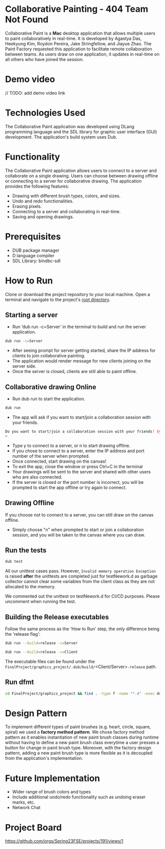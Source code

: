 #  Collaborative Painting - 404 Team Not Found
Collaborative Paint is a **Mac** desktop application that allows multiple users to paint collaboratively in real-time.  It is developed by Agastya Das, Heekyung Kim, Roydon Pereira, Jake Stringfellow, and Jiayue Zhao. The Paint Factory requested this application to facilitate remote collaboration between teams. As users draw on one application, it updates in real-time on all others who have joined the session.

# Demo video
// TODO: add demo video link

# Technologies Used
The Collaborative Paint application was developed using DLang programming language and the SDL library for graphic user interface (GUI) development. The application's build system uses Dub.

# Functionality
The Collaborative Paint application allows users to connect to a server and collaborate on a single drawing. Users can choose between drawing offline or connecting to a server for collaborative drawing. The application provides the following features:
* Drawing with different brush types, colors, and sizes.
* Undo and redo functionalities.
* Erasing pixels.
* Connecting to a server and collaborating in real-time.
* Saving and opening drawings.

# Prerequisites
* DUB package manager
* D language compiler
* SDL Library: bindbc-sdl

# How to Run
Clone or download the project repository to your local machine.
Open a terminal and navigate to the project's [root directory](/FinalProject/graphics_project/).

## Starting a server
* Run ‘dub run -c=Server’ in the terminal to build and run the server application.
```bash
dub run -c=Server
```
* After seeing prompt for server getting started, share the IP address for clients to join collaborative painting.
* The application would render message for new clients joining on the server side.
* Once the server is closed, clients are still able to paint offline.

## Collaborative drawing Online
* Run dub run to start the application.
```bash
dub run
```
* The app will ask if you want to start/join a collaboration session with your friends.
```bash
Do you want to start/join a collaboration session with your friends? (y/n):
> 
```
* Type y to connect to a server, or n to start drawing offline.
* If you chose to connect to a server, enter the IP address and port number of the server when prompted.
* Once connected, start drawing on the canvas!
* To exit the app, close the window or press Ctrl+C in the terminal
* Your drawings will be sent to the server and shared with other users who are also connected.
* If the server is closed or the port number is incorrect, you will be prompted to start the app offline or try again to connect.

## Drawing Offline
If you choose not to connect to a server, you can still draw on the canvas offline. 
* Simply choose "n" when prompted to start or join a collaboration session, and you will be taken to the canvas where you can draw.

## Run the tests
```bash
dub test
```
All our unittest cases pass. However, `Invalid memory operation Exception` is raised **after** the unittests are completed just for testNework.d as garbage collector cannot clear some variables from the client class as they are not allocated to the memory.

We commented out the unittest on testNework.d for CI/CD purposes. Please uncomment when running the test.  

## Building the Release executables
Follow the same process as the 'How to Run' step, the only difference being the 'release flag':
```bash
dub run --build=release -c=Server
```
```bash
dub run --build=release -c=Client
```
The executable files can be found under the `FinalProject/graphics_project/.dub/build/`<Client/Server>`-release` path.

## Run dfmt
```bash
cd FinalProject/graphics_project && find . -type f -name "*.d" -exec dub run dfmt -- -i {} \;
```

# Design Pattern

To implement different types of paint brushes (e.g. heart, circle, square, spiral) we used a **factory method pattern**. We chose factory method pattern as it enables instantiation of new paint brush classes during runtime without having to define a new paint brush class everytime a user presses a button for change in paint brush type. Moreover, with the factory design pattern, adding a new paint brush type is more flexible as it is decoupled from the application's implementation.

# Future Implementation
- Wider range of brush colors and types
- Include additional undo/redo functionality such as undoing eraser marks, etc. 
- Network Chat

# Project Board

https://github.com/orgs/Spring23FSE/projects/191/views/1
